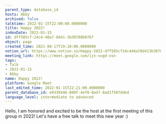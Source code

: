 ```yaml
---
parent_type: database_id
hosts: Abby
archived: false
talktime: 2022-01-15T22:00:00.0000000
title: Happy 2022!
indexDate: 2022-01-15
id: dff585cf-24c4-48a7-8d41-3b30708b0767
object: page
created_time: 2021-08-17T19:10:00.0000000
notion_url: https://www.notion.so/Happy-2022-dff585cf24c448a78d413b30708b0767
meeting_link: https://meet.google.com/ijn-vugd-osn
tags:
- Talk
- 2022-01-15
- Abby
name: Happy 2022!
platform: Google Meet
last_edited_time: 2022-01-15T22:21:00.0000000
parent_database_id: e9339446-880f-4ef0-8ad7-8ad1f507dded
language_level: intermediate to advanced
---
```


Hello, I am honored and excited to be the host at the first meeting of this group in 2022! Let's have a free talk to meet this new year :)





